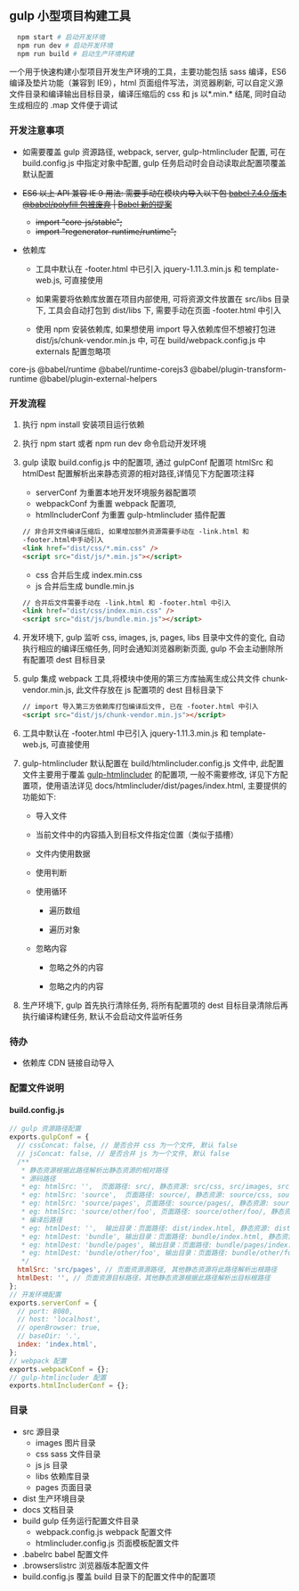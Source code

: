 ## gulp 小型项目构建工具

```bash
  npm start # 启动开发环境
  npm run dev # 启动开发环境
  npm run build # 启动生产环境构建
```

一个用于快速构建小型项目开发生产环境的工具，主要功能包括 sass 编译，ES6 编译及垫片功能（兼容到 IE9），html 页面组件写法，浏览器刷新, 可以自定义源文件目录和编译输出目标目录，编译压缩后的 css 和 js 以\*.min.\* 结尾, 同时自动生成相应的 .map 文件便于调试

### 开发注意事项

- 如需要覆盖 gulp 资源路径, webpack, server, gulp-htmlincluder 配置, 可在 build.config.js 中指定对象中配置, gulp 任务启动时会自动读取此配置项覆盖默认配置

- ~~ES6 以上 API 兼容 IE 9 用法: 需要手动在模块内导入以下包 [babel 7.4.0 版本 @babel/polyfill 包被废弃](https://babeljs.io/docs/en/babel-polyfill) | [Babel 新的提案](https://babeljs.io/docs/en/plugins-list#es2021)~~

  - ~~import "core-js/stable";~~
  - ~~import "regenerator-runtime/runtime";~~

- 依赖库

  - 工具中默认在 -footer.html 中已引入 jquery-1.11.3.min.js 和 template-web.js, 可直接使用

  - 如果需要将依赖库放置在项目内部使用, 可将资源文件放置在 src/libs 目录下, 工具会自动打包到 dist/libs 下, 需要手动在页面 -footer.html 中引入

  - 使用 npm 安装依赖库, 如果想使用 import 导入依赖库但不想被打包进 dist/js/chunk-vendor.min.js 中, 可在 build/webpack.config.js 中 externals 配置忽略项

core-js @babel/runtime @babel/runtime-corejs3 @babel/plugin-transform-runtime @babel/plugin-external-helpers

### 开发流程

1. 执行 npm install 安装项目运行依赖
2. 执行 npm start 或者 npm run dev 命令启动开发环境
3. gulp 读取 build.config.js 中的配置项, 通过 gulpConf 配置项 htmlSrc 和 htmlDest 配置解析出来静态资源的相对路径,详情见下方配置项注释

   - serverConf 为重置本地开发环境服务器配置项
   - webpackConf 为重置 webpack 配置项,
   - htmlIncluderConf 为重置 gulp-htmlincluder 插件配置

   ```html
   // 非合并文件编译压缩后, 如果增加额外资源需要手动在 -link.html 和
   -footer.html中手动引入
   <link href="dist/css/*.min.css" />
   <script src="dist/js/*.min.js"></script>
   ```

   - css 合并后生成 index.min.css
   - js 合并后生成 bundle.min.js

   ```html
   // 合并后文件需要手动在 -link.html 和 -footer.html 中引入
   <link href="dist/css/index.min.css" />
   <script src="dist/js/bundle.min.js"></script>
   ```

4. 开发环境下, gulp 监听 css, images, js, pages, libs 目录中文件的变化, 自动执行相应的编译压缩任务, 同时会通知浏览器刷新页面, gulp 不会主动删除所有配置项 dest 目标目录
5. gulp 集成 webpack 工具,将模块中使用的第三方库抽离生成公共文件 chunk-vendor.min.js, 此文件存放在 js 配置项的 dest 目标目录下

   ```html
   // import 导入第三方依赖库打包编译后文件, 已在 -footer.html 中引入
   <script src="dist/js/chunk-vendor.min.js"></script>
   ```

6. 工具中默认在 -footer.html 中已引入 jquery-1.11.3.min.js 和 template-web.js, 可直接使用

7. gulp-htmlincluder 默认配置在 build/htmlincluder.config.js 文件中, 此配置文件主要用于覆盖 [gulp-htmlincluder](https://github.com/internetErik/gulp-htmlincluder) 的配置项, 一般不需要修改, 详见下方配置项，使用语法详见 docs/htmlincluder/dist/pages/index.html, 主要提供的功能如下:

   - 导入文件

   - 当前文件中的内容插入到目标文件指定位置（类似于插槽）

   - 文件内使用数据

   - 使用判断

   - 使用循环

     - 遍历数组

     - 遍历对象

   - 忽略内容

     - 忽略之外的内容

     - 忽略之内的内容

8. 生产环境下, gulp 首先执行清除任务, 将所有配置项的 dest 目标目录清除后再执行编译构建任务, 默认不会启动文件监听任务

### 待办

- 依赖库 CDN 链接自动导入

### 配置文件说明

#### build.config.js

```javascript
// gulp 资源路径配置
exports.gulpConf = {
  // cssConcat: false, // 是否合并 css 为一个文件, 默认 false
  // jsConcat: false, // 是否合并 js 为一个文件, 默认 false
  /**
   * 静态资源根据此路径解析出静态资源的相对路径
   * 源码路径
   * eg: htmlSrc: '',  页面路径: src/, 静态资源: src/css, src/images, src/js, src/libs
   * eg: htmlSrc: 'source',  页面路径: source/, 静态资源: source/css, source/images, source/js, source/libs
   * eg: htmlSrc: 'source/pages', 页面路径: source/pages/, 静态资源: source/css, source/images, source/js, source/libs
   * eg: htmlSrc: 'source/other/foo', 页面路径: source/other/foo/, 静态资源: source/other/css, source/other/images, source/other/js, source/other/libs
   * 编译后路径
   * eg: htmlDest: '',  输出目录：页面路径: dist/index.html, 静态资源: dist/css, dist/images, dist/js, dist/libs
   * eg: htmlDest: 'bundle', 输出目录：页面路径: bundle/index.html, 静态资源: bundle/css, bundle/images, bundle/js, bundle/libs
   * eg: htmlDest: 'bundle/pages', 输出目录：页面路径: bundle/pages/index.html, 静态资源: bundle/css, bundle/images, bundle/js, bundle/libs
   * eg: htmlDest: 'bundle/other/foo', 输出目录：页面路径: bundle/other/foo/index.html, 静态资源: bundle/other/css, bundle/other/images, bundle/other/js, bundle/other/libs
   */
  htmlSrc: 'src/pages', // 页面资源源路径, 其他静态资源将此路径解析出根路径
  htmlDest: '', // 页面资源目标路径，其他静态资源根据此路径解析出目标根路径
};
// 开发环境配置
exports.serverConf = {
  // port: 8080,
  // host: 'localhost',
  // openBrowser: true,
  // baseDir: '.',
  index: 'index.html',
};
// webpack 配置
exports.webpackConf = {};
// gulp-htmlincluder 配置
exports.htmlIncluderConf = {};
```

### 目录

- src 源目录
  - images 图片目录
  - css sass 文件目录
  - js js 目录
  - libs 依赖库目录
  - pages 页面目录
- dist 生产环境目录
- docs 文档目录
- build gulp 任务运行配置文件目录
  - webpack.config.js webpack 配置文件
  - htmlincluder.config.js 页面模板配置文件
- .babelrc babel 配置文件
- .browserslistrc 浏览器版本配置文件
- build.config.js 覆盖 build 目录下的配置文件中的配置项
